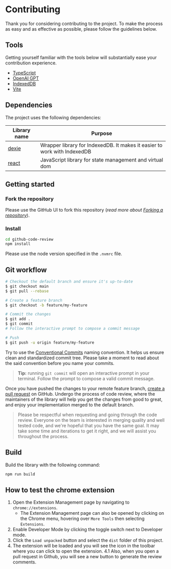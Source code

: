 # Contributing

Thank you for considering contributing to the project. To make the process as easy and as effective as possible, please follow the guidelines below.

## Tools

Getting yourself familiar with the tools below will substantially ease your contribution experience.

- [TypeScript](https://www.typescriptlang.org/)
- [OpenAI GPT](https://beta.openai.com/docs/)
- [IndexedDB](https://developer.mozilla.org/en-US/docs/Web/API/IndexedDB_API)
- [Vite](https://vitejs.dev/)

## Dependencies

The project uses the following dependencies:

| Library name                  | Purpose                                                                  |
| ----------------------------- | ------------------------------------------------------------------------ |
| [dexie](https://dexie.org/)   | Wrapper library for IndexedDB. It makes it easier to work with IndexedDB |
| [react](https://reactjs.org/) | JavaScript library for state management and virtual dom                  |

## Getting started

### Fork the repository

Please use the GitHub UI to fork this repository (_read more about [Forking a repository](https://docs.github.com/en/github/getting-started-with-github/fork-a-repo)_).

### Install

```bash
cd github-code-review
npm install
```

Please use the node version specified in the `.nvmrc` file.

## Git workflow

```bash
# Checkout the default branch and ensure it's up-to-date
$ git checkout main
$ git pull --rebase

# Create a feature branch
$ git checkout -b feature/my-feature

# Commit the changes
$ git add .
$ git commit
# Follow the interactive prompt to compose a commit message

# Push
$ git push -u origin feature/my-feature
```

Try to use the [Conventional Commits](https://conventionalcommits.org/) naming convention. It helps us ensure clean and standardized commit tree. Please take a moment to read about the said convention before you name your commits.

> **Tip:** running `git commit` will open an interactive prompt in your terminal. Follow the prompt to compose a valid commit message.

Once you have pushed the changes to your remote feature branch, [create a pull request](https://github.com/open-draft/github-code-review/compare) on GitHub. Undergo the process of code review, where the maintainers of the library will help you get the changes from good to great, and enjoy your implementation merged to the default branch.

> Please be respectful when requesting and going through the code review. Everyone on the team is interested in merging quality and well tested code, and we're hopeful that you have the same goal. It may take some time and iterations to get it right, and we will assist you throughout the process.

## Build

Build the library with the following command:

```bash
npm run build
```

## How to test the chrome extension

1. Open the Extension Management page by navigating to `chrome://extensions`.
   - The Extension Management page can also be opened by clicking on the Chrome menu, hovering over `More Tools` then selecting `Extensions`.
2. Enable Developer Mode by clicking the toggle switch next to Developer mode.
3. Click the `Load unpacked` button and select the `dist` folder of this project.
4. The extension will be loaded and you will see the icon in the toolbar where you can click to open the extension.
   4.1 Also, when you open a pull request in Github, you will see a new button to generate the review comments.
